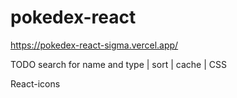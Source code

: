# pokedex-react
 
https://pokedex-react-sigma.vercel.app/

TODO search for name and type | sort | cache | CSS 

React-icons